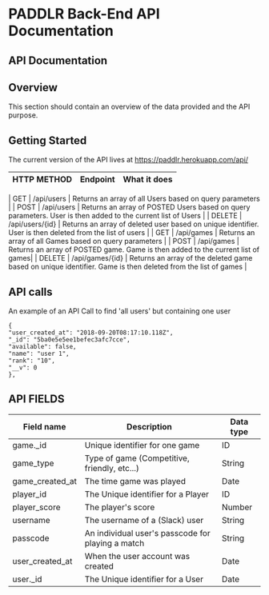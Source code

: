 PADDLR Back-End API Documentation
======

## API Documentation

## Overview

This section should contain an overview of the data provided and the API purpose.

## Getting Started

The current version of the API lives at https://paddlr.herokuapp.com/api/

| HTTP METHOD | Endpoint | What it does |
|-------------|----------|--------------|

| GET | /api/users | Returns an array of all Users based on query parameters |
| POST | /api/users | Returns an array of POSTED Users based on query parameters. User is then added to the current list of Users |
| DELETE | /api/users/{id} | Returns an array of deleted user based on unique identifier. User is then deleted from the list of users |
| GET | /api/games | Returns an array of all Games based on query parameters |
| POST | /api/games | Returns an array of POSTED game. Game is then added to the current list of games|
| DELETE | /api/games/{id} | Returns an array of the deleted game based on unique identifier. Game is then deleted from the list of games |

## API calls

An example of an API Call to find 'all users' but containing one user
```
{
"user_created_at": "2018-09-20T08:17:10.118Z",
"_id": "5ba0e5e5ee1befec3afc7cce",
"available": false,
"name": "user 1",
"rank": "10",
"__v": 0
},

```
## API FIELDS

| Field name | Description | Data type |
|------------|-------------|-----------|
| game._id | Unique identifier for one game | ID |
| game_type | Type of game (Competitive, friendly, etc...) | String |
|  game_created_at | The time game was played  | Date  |
|  player_id | The Unique identifier for a Player| ID  |
|  player_score | The player's score | Number |
|  username | The username of a (Slack) user  | String |
| passcode | An individual user's passcode for playing a match| String |
|  user_created_at | When the user account was created | Date |
|  user._id | The Unique identifier for a User | Date |
